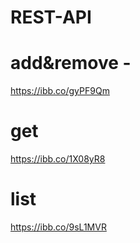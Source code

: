 # REST-API
# add&remove - 
<https://ibb.co/gyPF9Qm>
  
# get
<https://ibb.co/1X08yR8>  </br>

# list
<https://ibb.co/9sL1MVR>
